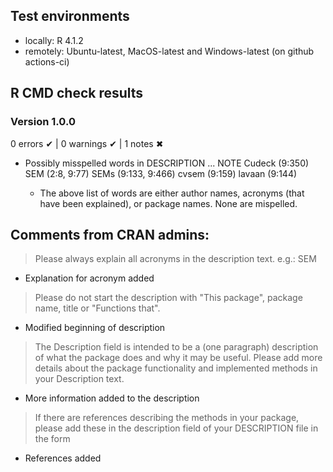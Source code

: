 ## Test environments
* locally: R 4.1.2
* remotely: Ubuntu-latest, MacOS-latest and Windows-latest (on github actions-ci)

  
## R CMD check results

### Version 1.0.0
0 errors ✔ | 0 warnings ✔ | 1 notes ✖

* Possibly misspelled words in DESCRIPTION ... NOTE
  Cudeck (9:350)
  SEM (2:8, 9:77)
  SEMs (9:133, 9:466)
  cvsem (9:159)
  lavaan (9:144)
  
  - The above list of words are either author names, acronyms (that have been explained), or package names. None are mispelled. 


## Comments from CRAN admins:
  > Please always explain all acronyms in the description text. e.g.: SEM
  - Explanation for acronym added
  
  > Please do not start the description with "This package", package name, 
  > title or "Functions that".
  - Modified beginning of description 

  > The Description field is intended to be a (one paragraph) description of
  > what the package does and why it may be useful. Please add more details
  > about the package functionality and implemented methods in your
  > Description text.
  - More information added to the description 

  > If there are references describing the methods in your package, please
  > add these in the description field of your DESCRIPTION file in the form
  - References added 

